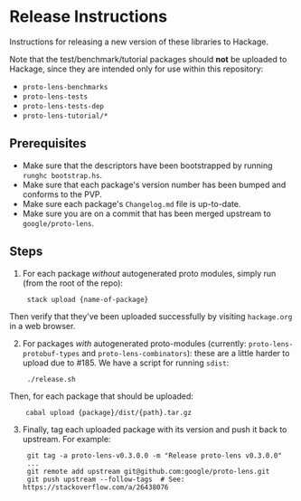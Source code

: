 # Release Instructions

Instructions for releasing a new version of these libraries to Hackage.

Note that the test/benchmark/tutorial packages should **not** be uploaded to Hackage,
since they are intended only for use within this repository:

- `proto-lens-benchmarks`
- `proto-lens-tests`
- `proto-lens-tests-dep`
- `proto-lens-tutorial/*`

## Prerequisites
- Make sure that the descriptors have been bootstrapped by running `runghc bootstrap.hs`.
- Make sure that each package's version number has been bumped and conforms to the PVP.
- Make sure each package's `Changelog.md` file is up-to-date.
- Make sure you are on a commit that has been merged upstream to `google/proto-lens`.

## Steps
1. For each package *without* autogenerated proto modules, simply run (from the root of the repo):

        stack upload {name-of-package}

  Then verify that they've been uploaded successfully by visiting `hackage.org` in a web browser.

2. For packages *with* autogenerated proto-modules (currently:
`proto-lens-protobuf-types` and `proto-lens-combinators`): these are a little
harder to upload due to #185.  We have a script for running `sdist`:

        ./release.sh

  Then, for each package that should be uploaded:

        cabal upload {package}/dist/{path}.tar.gz

3. Finally, tag each uploaded package with its version and push it back to upstream.  For example:

        git tag -a proto-lens-v0.3.0.0 -m "Release proto-lens v0.3.0.0"
        ...
        git remote add upstream git@github.com:google/proto-lens.git
        git push upstream --follow-tags  # See: https://stackoverflow.com/a/26438076
    
